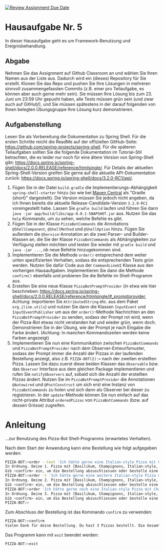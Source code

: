 [![Review Assignment Due Date](https://classroom.github.com/assets/deadline-readme-button-22041afd0340ce965d47ae6ef1cefeee28c7c493a6346c4f15d667ab976d596c.svg)](https://classroom.github.com/a/71FO70T2)
# Hausaufgabe Nr. 5

In dieser Hausaufgabe geht es um Framework-Benutzung und Ereignisbehandlung.

## Abgabe

Nehmen Sie das Assignment auf Github Classroom an und wählen Sie Ihren Namen aus der Liste aus.
Dadurch wird ein (dieses) Repository für Sie erstellt.
Klonen Sie das Repo und pushen Sie Ihre Lösungen in mehreren sinnvoll zusammengefassten Commits (z.B. einer pro Teilaufgabe, es können aber auch gerne mehr sein).
Sie müssen Ihre Lösung bis zum 23. Juni um 23:59 Uhr gepusht haben, alle Tests müssen grün sein (und zwar auch auf GitHub!), und Sie müssen spätestens in der darauf folgenden von Ihnen belegten Übungsgruppe Ihre Lösung kurz demonstrieren.

## Aufgabenstellung

Lesen Sie als Vorbereitung die Dokumentation zu Spring Shell. Für die ersten Schritte reicht die ReadMe auf der offiziellen GitHub-Seite: https://github.com/spring-projects/spring-shell. Für die späteren Teilaufgaben sollten Sie die folgende Dokumentation im Tutorial-Stil betrachten, die es leider nur noch für eine ältere Version von Spring-Shell gibt: https://docs.spring.io/spring-shell/docs/2.0.0.RELEASE/reference/htmlsingle/. Für Details der aktuellen Spring-Shell-Version greifen Sie gerne auf die aktuelle API-Dokumentation zurück: https://docs.spring.io/spring-shell/docs/3.2.0-RC1/api/.

1.	Fügen Sie in der Datei `build.gradle` die Implementierungs-Abhängigkeit `spring-shell-starter` hinzu (so wie bei [Maven Central](https://central.sonatype.com/artifact/org.springframework.shell/spring-shell-starter/overview) als "Gradle (short)" dargestellt). Die Version müssen Sie jedoch nicht angeben, da ich Ihnen bereits die aktuelle Release-Candidate-Version `3.2.0-RC1` voreingestellt habe. Lassen Sie `gradle build` laufen und führen Sie dann `java -jar app/build/libs/app-0.0.1-SNAPSHOT.jar` aus. Nutzen Sie das `help` Kommando, um zu sehen, welche Befehle es gibt.
2.	Fügen Sie in der Klasse `PizzaBotCommands` die Annotations `@ShellComponent`, `@ShellMethod` und `@ShellOption` hinzu. Fügen Sie außerdem die `@Service`-Annotation an die zwei Parser- und Builder-Klassen an, die Sie der Klasse `PizzaBotCommands` als Abhängigkeiten zur Verfügung stellen möchten und testen Sie wieder mit `gradle build` und `java -jar ...`, ob neue Befehle hinzugekommen sind.
3.	Implementieren Sie die Methode `order()` entsprechend dem weiter unten spezifizierten Verhalten, sodass die entsprechenden Tests grün werden. Nutzen Sie dafür Code aus der `CommandLineUI` Klasse aus den vorherigen Hausaufgaben. Implementieren Sie dann die Methode `confirm()` ebenfalls und probieren Sie die Befehle im Shell-Programm aus.
4.	Erstellen Sie eine neue Klasse `PizzaBotPromptProvider` (in etwa wie hier beschrieben: https://docs.spring.io/spring-shell/docs/2.0.0.RELEASE/reference/htmlsingle/#_promptprovider, Achtung: importieren Sie `AttributedString` etc. aus dem Paket `org.jline.utils`) und nutzen Sie dann die Klassen `InputEvent` und `InputEventPublisher` um aus der `order()`-Methode Nachrichten an den `PizzaBotPromptProvider` zu senden, sodass der Prompt rot wird, wenn der Pizza-Bot etwas nicht verstanden hat und wieder grün, wenn doch.
      Demonstrieren Sie in der Übung, wie der Prompt je nach Eingabe die Farbe ändert. (Achtung: In manchen Kommandozeilen werden keine Farben angezeigt)
5.  Implementieren Sie nun eine Kommunikation zwischen `PizzaBotCommands` und `PizzaBotPromptProvider` nach dem Observer-Entwurfsmuster, sodass der Prompt immer die Anzahl der Pizzas in der laufenden Bestellung anzeigt, also z.B. `PIZZA-BOT(2):>` nach der zweiten erstellten Pizza.
    Lassen Sie dazu zuerst diese beiden Klassen das `Observable` bzw. das `Observer` Interface aus dem gleichen Package implementieren und rufen Sie `notifyObservers` auf, sobald sich die Anzahl der erstellten Pizzas ändert.
    Nutzen Sie im `PizzaBotPromptProvider` die Annotationen `@Autowired` und `@PostConstruct` um sich erst eine Instanz von `PizzaBotCommands` zu holen und sich dann als Observer bei dieser zu registrieren.
    In der `update`-Methode können Sie nun einfach auf das nicht-private Attribut `orderedPizzas` von `PizzaBotCommands` (bzw. auf dessen Grösse) zugreifen.


# Anleitung
...zur Benutzung des Pizza-Bot Shell-Programms (erwartetes Verhalten).

Nach dem Start der Anwendung kann eine Bestellung wie folgt aufgegeben werden:

```bash
PIZZA-BOT:>order --text 'Ich hätte gerne eine Italian-style Pizza mit Champignons, Basilikum, Seitan-Chicken und Olivenöl'
In Ordnung. Deine 1. Pizza mit [Basilikum, Champignons, Italian-style, Olivenöl, Seitan-Chicken] kostet 2.80 EUR.
Gib <confirm> ein, um die Bestellung abzuschliessen oder bestelle eine weitere Pizza mit <order -t '...'>
PIZZA-BOT:>order -t 'Ich hätte gerne eine weitere Italian-style Pizza mit Champignons, Basilikum und Olivenöl'
In Ordnung. Deine 2. Pizza mit [Basilikum, Champignons, Italian-style, Olivenöl] kostet 1.90 EUR.
Gib <confirm> ein, um die Bestellung abzuschliessen oder bestelle eine weitere Pizza mit <order -t '...'>
PIZZA-BOT:>order 'Ich hätte gerne noch eine Italian-style Pizza mit Champignons, Basilikum und Olivenöl. Yummy'
In Ordnung. Deine 3. Pizza mit [Basilikum, Champignons, Italian-style, Olivenöl] kostet 1.90 EUR.
Gib <confirm> ein, um die Bestellung abzuschliessen oder bestelle eine weitere Pizza mit <order -t '...'>
PIZZA-BOT:>
```

Zum Abschluss der Bestellung ist das Kommando `confirm` zu verwenden:

```bash
PIZZA-BOT:>confirm
Vielen Dank für deine Bestellung. Du hast 3 Pizzas bestellt. Die Gesamtsumme beträgt 6.60 EUR.
```

Das Programm kann mit `exit` beendet werden:

```bash
PIZZA-BOT:>exit
```
